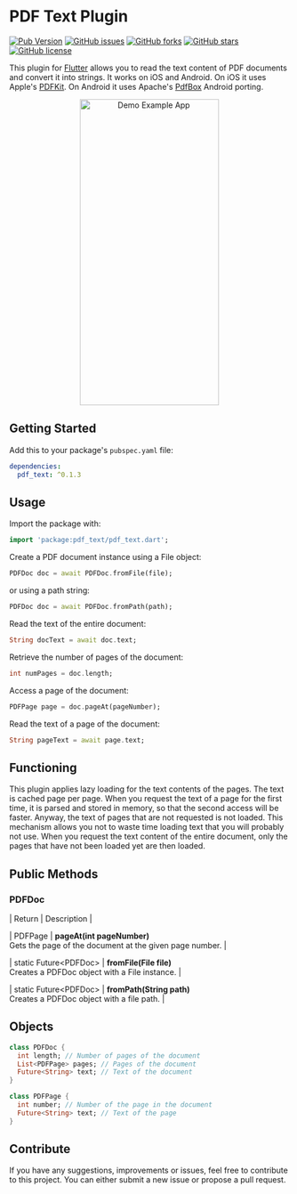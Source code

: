 # PDF Text Plugin

[![Pub Version](https://img.shields.io/pub/v/pdf_text)](https://pub.dev/packages/pdf_text)
[![GitHub issues](https://img.shields.io/github/issues/AlessioLuciani/flutter-pdf-text)](https://github.com/AlessioLuciani/flutter-pdf-text/issues)
[![GitHub forks](https://img.shields.io/github/forks/AlessioLuciani/flutter-pdf-text)](https://github.com/AlessioLuciani/flutter-pdf-text/network)
[![GitHub stars](https://img.shields.io/github/stars/AlessioLuciani/flutter-pdf-text)](https://github.com/AlessioLuciani/flutter-pdf-text/stargazers)
[![GitHub license](https://img.shields.io/github/license/AlessioLuciani/flutter-pdf-text)](https://github.com/AlessioLuciani/flutter-pdf-text/blob/master/LICENSE)

This plugin for [Flutter](https://flutter.dev) allows you to read the text content of PDF documents and convert it into strings. It works on iOS and Android. On iOS it uses Apple's [PDFKit](https://developer.apple.com/documentation/pdfkit). On Android it uses Apache's [PdfBox](https://github.com/TomRoush/PdfBox-Android) Android porting.

<p align="center">
  <img src="https://raw.githubusercontent.com/AlessioLuciani/flutter-pdf-text/master/example/flutter-pdf-text.gif" alt="Demo Example App" style="margin:auto"  width="250"  height="550">
</p>

## Getting Started

Add this to your package's `pubspec.yaml` file:

```yaml
dependencies:
  pdf_text: ^0.1.3
```

## Usage

Import the package with:

```dart
import 'package:pdf_text/pdf_text.dart';
```

Create a PDF document instance using a File object:

```dart
PDFDoc doc = await PDFDoc.fromFile(file);
```

or using a path string:

```dart
PDFDoc doc = await PDFDoc.fromPath(path);
```

Read the text of the entire document:

```dart
String docText = await doc.text;
```

Retrieve the number of pages of the document:

```dart
int numPages = doc.length;
```

Access a page of the document:

```dart
PDFPage page = doc.pageAt(pageNumber);
```

Read the text of a page of the document:

```dart
String pageText = await page.text;
```

## Functioning

This plugin applies lazy loading for the text contents of the pages. The text is cached page per page. When you request the text of a page for the first time, it is parsed and stored in memory, so that the second access will be faster. Anyway, the text of pages that are not requested is not loaded. This mechanism
allows you not to waste time loading text that you will probably not use. When you request the text content of the entire document, only the pages that have not been loaded yet are then loaded.

## Public Methods
  
### PDFDoc

| Return  | Description  |

| PDFPage | **pageAt(int pageNumber)** <br> Gets the page of the document at the given page number. |

| static Future\<PDFDoc> | **fromFile(File file)** <br> Creates a PDFDoc object with a File instance. |

| static Future\<PDFDoc> | **fromPath(String path)** <br> Creates a PDFDoc object with a file path. |

## Objects

```dart
class PDFDoc {
  int length; // Number of pages of the document
  List<PDFPage> pages; // Pages of the document
  Future<String> text; // Text of the document
}

class PDFPage {
  int number; // Number of the page in the document
  Future<String> text; // Text of the page
}
```

## Contribute

If you have any suggestions, improvements or issues, feel free to contribute to this project.
You can either submit a new issue or propose a pull request.